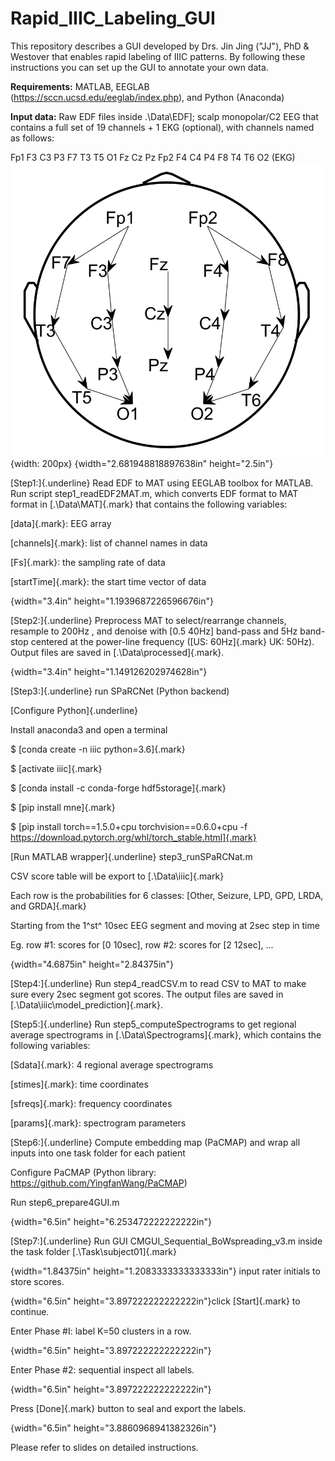 # Rapid_IIIC_Labeling_GUI

This repository describes a GUI developed by Drs. Jin Jing ("JJ"), PhD & Westover that enables rapid labeling of IIIC patterns. By following these instructions you can set up the GUI to annotate your own data. 

**Requirements:** MATLAB, EEGLAB (https://sccn.ucsd.edu/eeglab/index.php), and Python (Anaconda)

**Input data:** Raw EDF files inside .\Data\EDF\]; scalp monopolar/C2 EEG that contains a full set of 19 channels + 1 EKG (optional), with channels named as follows:

Fp1 F3 C3 P3 F7 T3 T5 O1 Fz Cz Pz Fp2 F4 C4 P4 F8 T4 T6 O2 (EKG)
![Drag Racing](readme.fld/image001.png){width: 200px}
{width="2.681948818897638in" height="2.5in"}

[Step1:]{.underline} Read EDF to MAT using EEGLAB toolbox for MATLAB. Run script step1_readEDF2MAT.m, which converts EDF format to MAT format in [.\Data\MAT\]{.mark} that contains the following variables:

[data]{.mark}: EEG array

[channels]{.mark}: list of channel names in data

[Fs]{.mark}: the sampling rate of data

[startTime]{.mark}: the start time vector of data

{width="3.4in" height="1.1939687226596676in"}

[Step2:]{.underline} Preprocess MAT to select/rearrange channels, resample to 200Hz , and denoise with [0.5 40Hz] band-pass and 5Hz band-stop centered at the power-line frequency ([US: 60Hz]{.mark} UK: 50Hz). Output files are saved in [.\Data\processed\]{.mark}.

{width="3.4in" height="1.149126202974628in"}

[Step3:]{.underline} run SPaRCNet (Python backend)

[Configure Python]{.underline}

Install anaconda3 and open a terminal

$ [conda create -n iiic python=3.6]{.mark}

$ [activate iiic]{.mark}

$ [conda install -c conda-forge hdf5storage]{.mark}

$ [pip install mne]{.mark}

$ [pip install torch==1.5.0+cpu torchvision==0.6.0+cpu -f https://download.pytorch.org/whl/torch_stable.html]{.mark}

[Run MATLAB wrapper]{.underline} step3_runSPaRCNat.m

CSV score table will be export to [.\Data\iiic\]{.mark}

Each row is the probabilities for 6 classes: [Other, Seizure, LPD, GPD, LRDA, and GRDA]{.mark}

Starting from the 1^st^ 10sec EEG segment and moving at 2sec step in time

Eg. row #1: scores for [0 10sec], row #2: scores for [2 12sec], ...

{width="4.6875in" height="2.84375in"}

[Step4:]{.underline} Run step4_readCSV.m to read CSV to MAT to make sure every 2sec segment got scores. The output files are saved in [.\Data\iiic\model_prediction\]{.mark}.

[Step5:]{.underline} Run step5_computeSpectrograms to get regional average spectrograms in [.\Data\Spectrograms\]{.mark}, which contains the following variables:

[Sdata]{.mark}: 4 regional average spectrograms

[stimes]{.mark}: time coordinates

[sfreqs]{.mark}: frequency coordinates

[params]{.mark}: spectrogram parameters

[Step6:]{.underline} Compute embedding map (PaCMAP) and wrap all inputs into one task folder for each patient

Configure PaCMAP (Python library: https://github.com/YingfanWang/PaCMAP)

Run step6_prepare4GUI.m

{width="6.5in" height="6.253472222222222in"}

[Step7:]{.underline} Run GUI CMGUI_Sequential_BoWspreading_v3.m inside the task folder [.\Task\subject01\]{.mark}

{width="1.84375in" height="1.2083333333333333in"} input rater initials to store scores.

{width="6.5in" height="3.897222222222222in"}click [Start]{.mark} to continue.

Enter Phase #I: label K=50 clusters in a row.

{width="6.5in" height="3.897222222222222in"}

Enter Phase #2: sequential inspect all labels.

{width="6.5in" height="3.897222222222222in"}

Press [Done]{.mark} button to seal and export the labels.

{width="6.5in" height="3.8860968941382326in"}

Please refer to slides on detailed instructions.
